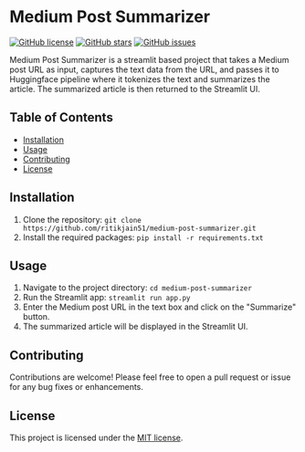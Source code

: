 # Medium Post Summarizer

[![GitHub license](https://img.shields.io/github/license/ritikjain51/medium-post-summarizer)](https://github.com/ritikjain51/medium-post-summarizer/LICENSE)
[![GitHub stars](https://img.shields.io/github/stars/ritikjain51/medium-post-summarizer)](https://github.com/ritikjain51/medium-post-summarizer/stargazers)
[![GitHub issues](https://img.shields.io/github/issues/ritikjain51/medium-post-summarizer)](https://github.com/ritikjain51/medium-post-summarizer/issues)

Medium Post Summarizer is a streamlit based project that takes a Medium post URL as input, captures the text data from the URL, and passes it to Huggingface pipeline where it tokenizes the text and summarizes the article. The summarized article is then returned to the Streamlit UI.

## Table of Contents

- [Installation](#installation)
- [Usage](#usage)
- [Contributing](#contributing)
- [License](#license)

## Installation

1. Clone the repository: `git clone https://github.com/ritikjain51/medium-post-summarizer.git`
2. Install the required packages: `pip install -r requirements.txt`

## Usage

1. Navigate to the project directory: `cd medium-post-summarizer`
2. Run the Streamlit app: `streamlit run app.py`
3. Enter the Medium post URL in the text box and click on the "Summarize" button.
4. The summarized article will be displayed in the Streamlit UI.

## Contributing

Contributions are welcome! Please feel free to open a pull request or issue for any bug fixes or enhancements.

## License

This project is licensed under the [MIT license](https://github.com/ritikjain51/medium-post-summarizer/LICENSE).

